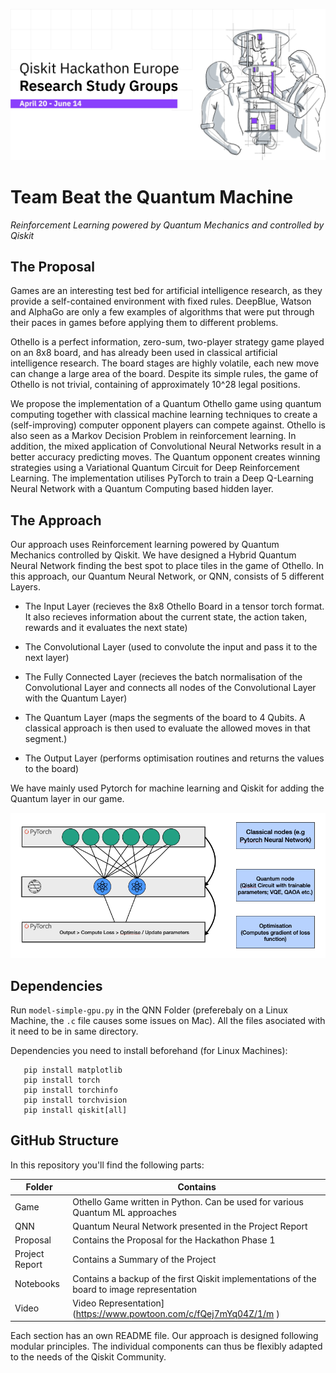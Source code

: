 ![alt text](https://github.com/HayleySummer/Qiskit_Hackathon_Europe/blob/main/Hackathon.jpeg "Qiskit Hackathon")

# Team Beat the Quantum Machine
*Reinforcement Learning powered by Quantum Mechanics and controlled by Qiskit*



## The Proposal
Games are an interesting test bed for artificial intelligence research, as they provide a self-contained environment with fixed rules. DeepBlue, Watson and AlphaGo are only a few examples of algorithms that were put through their paces in games before applying them to different problems.


Othello is a perfect information, zero-sum, two-player strategy game played on an 8x8 board, and has already been used in classical artificial intelligence research. The board stages are highly volatile, each new move can change a large area of the board. Despite its simple rules, the game of Othello is not trivial, containing of approximately 10^28 legal positions.


We propose the implementation of a Quantum Othello game using quantum computing together with classical machine learning techniques to create a (self-improving) computer opponent players can compete against. Othello is also seen as a Markov Decision Problem in reinforcement learning. In addition, the mixed application of Convolutional Neural Networks result in a better accuracy predicting moves. The Quantum opponent creates winning strategies using a Variational Quantum Circuit for Deep Reinforcement Learning. The implementation utilises PyTorch to train a Deep Q-Learning Neural Network with a Quantum Computing based hidden layer.


## The Approach

Our approach uses Reinforcement learning powered by Quantum Mechanics controlled by Qiskit. We have designed a Hybrid Quantum Neural Network finding the best spot to place tiles in the game of Othello. In this approach, our Quantum Neural Network, or QNN, consists of 5 different Layers.

* The Input Layer (recieves the 8x8 Othello Board in a tensor torch format. It also recieves information about the current state, the action taken, rewards and it evaluates the next state)

* The Convolutional Layer (used to convolute the input and pass it to the next layer)

* The Fully Connected Layer (recieves the batch normalisation of the Convolutional Layer and connects all nodes of the Convolutional Layer with the Quantum Layer)

* The Quantum Layer (maps the segments of the board to 4 Qubits. A classical approach is then used to evaluate the allowed moves in that segment.)

* The Output Layer (performs optimisation routines and returns the values to the board)

We have mainly used Pytorch for machine learning and Qiskit for adding the Quantum layer in our game. 

![alt text](https://github.com/HayleySummer/Qiskit_Hackathon_Europe/blob/main/Project%20Report/Pictures/Nodes.png "QNN Nodes")

## Dependencies

Run `model-simple-gpu.py` in the QNN Folder (preferebaly on a Linux Machine, the `.c` file causes some issues on Mac).
All the files asociated with it need to be in same directory. 

Dependencies you need to install beforehand (for Linux Machines):

```pip install sklearn
   pip install matplotlib
   pip install torch 
   pip install torchinfo
   pip install torchvision
   pip install qiskit[all]
```

## GitHub Structure
In this repository you'll find the following parts: 

| Folder        | Contains      | 
| ------------- |-------------|
| Game       | Othello Game written in Python. Can be used for various Quantum ML approaches |
| QNN     | Quantum Neural Network presented in the Project Report     |
| Proposal | Contains the Proposal for the Hackathon Phase 1      |
| Project Report  |  Contains a Summary of the Project      |
| Notebooks |  Contains a backup of the first Qiskit implementations of the board to image representation     |
| Video |  Video Representation](https://www.powtoon.com/c/fQej7mYq04Z/1/m )     |

Each section has an own README file.
Our approach is designed following modular principles. The individual components can thus be flexibly adapted to the needs of the Qiskit Community. 

